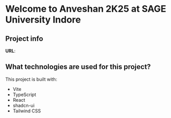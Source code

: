 # Welcome to Anveshan 2K25 at SAGE University Indore

## Project info

**URL**:


## What technologies are used for this project?

This project is built with:

- Vite
- TypeScript
- React
- shadcn-ui
- Tailwind CSS

